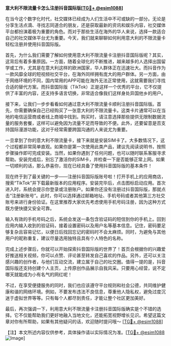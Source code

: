 **意大利不限流量卡怎么注册抖音国际版[[TG💪+ @esim1088](https://t.me/s/esim1088)]**

在当今这个数字化时代，社交媒体已经成为人们生活中不可或缺的一部分。无论是分享生活点滴、寻找志同道合的朋友，还是获取最新的资讯和娱乐内容，社交媒体平台都扮演着极为重要的角色。而对于那些生活在海外的华人来说，选择一款适合自己的社交媒体平台尤为重要。今天，我们就来聊聊如何利用意大利的不限流量卡轻松注册并使用抖音国际版。

首先，为什么我们需要了解如何使用意大利不限流量卡注册抖音国际版呢？其实，这背后有着多重原因。一方面，随着全球化的不断推进，越来越多的人选择出国留学或工作，尤其是在意大利这样的欧洲国家，华人群体正在迅速壮大。而抖音作为一款风靡全球的短视频社交平台，在海外同样拥有庞大的用户群体。另一方面，由于网络环境的不同，国内常用的APP可能在海外无法正常使用，这就需要我们寻找合适的替代方案。而抖音国际版（TikTok）正是这样一个优秀的平台，它不仅提供了丰富的内容，还支持多语言切换，非常适合像我们这样身处异国他乡的用户。

接下来，让我们一步步看看如何通过意大利不限流量卡顺利注册抖音国际版。首先，你需要确保自己已经购买了一张意大利的不限流量卡。这类卡片通常可以在当地的电信运营商或者线上商城中找到。购买时，请注意选择那些提供无限制数据流量的服务套餐，这样可以避免因为流量不足而导致的不便。此外，还要留意是否支持国际漫游功能，这对于经常需要跨国沟通的人来说尤为重要。

一旦拿到了你的意大利不限流量卡，接下来就是安装SIM卡了。大多数情况下，这个过程都非常简单直观。如果你是第一次使用此类产品，建议先阅读说明书，按照步骤操作即可完成安装。当然，如果你遇到了任何问题，也可以随时联系客服寻求帮助。安装完成后，别忘了激活你的SIM卡，并检查一下是否能够正常上网。如果一切顺利的话，那么恭喜你，现在已经具备了使用抖音国际版的基本条件！

现在终于到了最关键的一步——注册抖音国际版账号啦！打开手机上的应用商店，搜索“TikTok”并下载最新版本的应用程序。安装完毕后，点击图标启动应用。首次进入时，系统会提示你登录或注册账户。如果你还没有注册过抖音国际版，那就点击“注册新账号”。此时，你可以选择通过邮箱地址、手机号码或者其他第三方社交账号来进行身份验证。在这里推荐大家优先考虑使用手机号码注册，因为这种方式既方便快捷又安全可靠。

输入有效的手机号码之后，系统会发送一条包含验证码的短信到你的手机上。回到应用内输入收到的验证码，接着设置密码以及用户名等基本信息。记住，密码要足够复杂且容易记忆，以便日后找回忘记的密码时不会太麻烦。同时，为避免与其他用户的昵称重复，建议尽量选用独特且具有个人特色的名称。

完成上述步骤后，你就可以开始探索抖音国际版的世界了！首页会根据你的兴趣爱好推送相关视频，你可以点赞、评论甚至转发自己喜欢的作品。另外，还可以关注感兴趣的创作者，与他们互动交流，建立属于自己的社交圈。值得一提的是，抖音国际版还支持创建个人主页，上传原创作品展示自我风采。只要用心经营，说不定哪天就能成为小有名气的网红呢！

不过，在享受便捷服务的同时，我们也应该遵守平台规则和社会公德，共同维护健康和谐的网络环境。例如，不要发布违法不良信息，尊重他人隐私权，避免过度沉迷于虚拟世界等等。只有每个人都尽到责任，才能让整个社区更加美好。

最后，再次强调一下，利用意大利不限流量卡注册抖音国际版确实是个不错的选择。它不仅能帮助我们更好地融入当地文化，还能拓宽视野增长见识。希望这篇文章对你有所帮助，如果有其他疑问的话，欢迎随时提问哦～ [[TG💪+ @esim1088](https://t.me/s/esim1088)]

【注】本文所述内容仅供参考，具体操作请以实际情况为准。[[TG💪+ @esim1088](https://t.me/s/esim1088) ![Image](https://i.postimg.cc/4NQfJmqS/Snipaste-2025-05-13-00-14-12.png)]